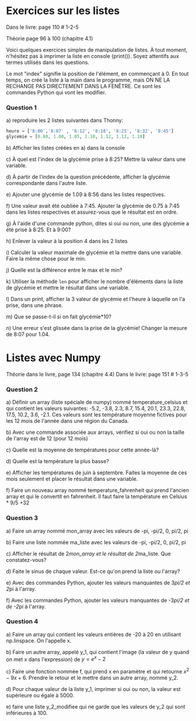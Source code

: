# Exercices sur les listes

Dans le livre: page 110 # 1-2-5

Théorie page 96 à 100 (chapitre 4.1)


Voici quelques exercices simples de manipulation de listes. À tout moment, n'hésitez pas à imprimer la liste en console (print()). Soyez attentifs aux termes utilisés dans les questions.

Le mot "index" signifie la position de l'élément, en commençant à 0. En tout temps, on crée la liste à la main dans le programme, mais ON NE LA RECHANGE PAS DIRECTEMENT DANS LA FENÊTRE. Ce sont les commandes Python qui vont les modifier.


### Question 1
a) reproduire les 2 listes suivantes dans Thonny:

```py
heure = ['8:00','8:07' , '8:12', '8:18', '8:25', '8:32', '8:45']
glycemie = [0.80, 1.00, 1.05, 1.10, 1.12, 1.12, 1.10]
```

b) Afficher les listes créées en a) dans la console

c) À quel est l'index de la glycémie prise à 8:25? Mettre la valeur dans une variable.

d) À partir de l'index de la question précédente, afficher la glycémie correspondante dans l'autre liste.

e) Ajouter une glycémie de 1.09 à 8:56 dans les listes respectives.

f) Une valeur avait été oubliée à 7:45. Ajouter la glycémie de 0.75 à 7:45 dans les listes respectives et assurez-vous que le résultat est en ordre.

g) À l'aide d'une commande python, dites si oui ou non, une des glycémie a été prise à 8:25. Et à 9:00?

h) Enlever la valeur à la position 4 dans les 2 listes 

i) Calculer la valeur maximale de glycémie et la mettre dans une variable. Faire la même chose pour le min.

j) Quelle est la différence entre le max et le min?

k) Utiliser la méthode `len` pour afficher le nombre d'éléments dans la liste de glycémie et mettre le résultat dans une variable.

l) Dans un print, afficher la 3 valeur de glycémie et l'heure à laquelle on l'a prise, dans une phrase.

m) Que se passe-t-il si on fait glycémie*10?

n) Une erreur s'est glissée dans la prise de la glycémie! Changer la mesure de 8:07 pour 1.04.



# Listes avec Numpy

Théorie dans le livre, page 134 (chapitre 4.4)
Dans le livre: page 151 # 1-3-5

### Question 2

a) Définir un array (liste spéciale de numpy) nommé temperature_celsius et qui contient les valeurs suivantes: -5.2,  -3.8,  2.3,  8.7,  15.4,  20.1,  23.3,  22.8,  17.5,  10.2,  3.6, -2.1. Ces valeurs sont les température moyenne fictives pour les 12 mois de l'année dans une région du Canada.

b) Avec une commande associée aux arrays, vérifiez si oui ou non la taille de l'array est de 12 (pour 12 mois)

c) Quelle est la moyenne de températures pour cette année-là?

d) Quelle est la température la plus basse?

e) Afficher les températures de juin à septembre. Faites la moyenne de ces mois seulement et placer le résultat dans une variable.

f) Faire un nouveau array nommé temperature_fahrenheit qui prend l'ancien array et qui le convertit en fahrenheit. Il faut faire la température en Celsius * 9/5 +32 




### Question 3
a) Faire un array nommé mon_array avec les valeurs de -pi, -pi/2, 0, pi/2, pi

b) Faire une liste nommée ma_liste avec les valeurs de -pi, -pi/2, 0, pi/2, pi

c) Afficher le résultat de 2*mon_array et le résultat de 2*ma_liste. Que constatez-vous?

d) Faite le sinus de chaque valeur. Est-ce qu'on prend la liste ou l'array?

e) Avec des commandes Python, ajouter les valeurs manquantes de 3*pi/2 et 2*pi à l'array.

f) Avec les commandes Python, ajouter les valeurs manquantes de -3*pi/2 et de -2*pi à l'array.




### Question 4

a) Faire un array qui contient les valeurs entières de -20 à 20 en utilisant np.linspace. On l'appelle x.

b) Faire un autre array, appelé y_1, qui contient l'image (la valeur de y quand on met x dans l'expression) de $y = e^x -2$

c) Faire une fonction nommée f, qui prend x en paramètre et qui retourne $x^2-9x+6$. Prendre le retour et le mettre dans un autre array, nommé y_2.

d) Pour chaque valeur de la liste y_1, imprimer si oui ou non, la valeur est supérieure ou égale à 5000.

e) faire une liste y_2_modifiee qui ne garde que les valeurs de y_2 qui sont inférieures à 100.




